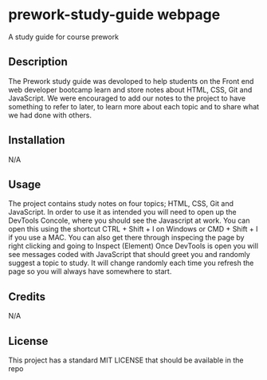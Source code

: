 # prework-study-guide webpage
A study guide for course prework

## Description
The Prework study guide was devoloped to help students on the Front end web developer bootcamp learn and store notes about HTML, CSS, Git and JavaScript. We were encouraged to add our notes to the project to have something to refer to later, to learn more about each topic and to share what we had done with others.

## Installation

N/A

## Usage

The project contains study notes on four topics; HTML, CSS, Git and JavaScript.
In order to use it as intended you will need to open up the DevTools Concole, where you should see the Javascript at work. You can open this using the shortcut CTRL + Shift + I on Windows or CMD + Shift + I if you use a MAC. You can also get there through inspecing the page by right clicking and going to Inspect (Element)
Once DevTools is open you will see messages coded with JavaScript that should greet you and randomly suggest a topic to study. It will change randomly each time you refresh the page so you will always have somewhere to start.

## Credits

N/A

## License

This project has a standard MIT LICENSE that should be available in the repo
